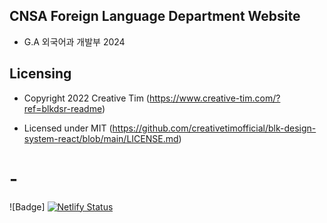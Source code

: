 ## CNSA Foreign Language Department Website

- G.A 외국어과 개발부 2024

## Licensing

- Copyright 2022 Creative Tim (https://www.creative-tim.com/?ref=blkdsr-readme)

- Licensed under MIT (https://github.com/creativetimofficial/blk-design-system-react/blob/main/LICENSE.md)
# -

![Badge] [![Netlify Status](https://api.netlify.com/api/v1/badges/e29e4b19-3903-4808-a3cc-34066809dc37/deploy-status)](https://app.netlify.com/sites/cnsa-fld2/deploys)

